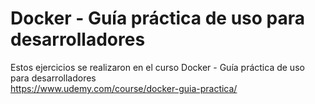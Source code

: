 # Docker - Guía práctica de uso para desarrolladores
Estos ejercicios se realizaron en el curso Docker - Guía práctica de uso para desarrolladores </br>
https://www.udemy.com/course/docker-guia-practica/
